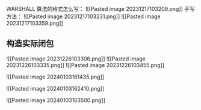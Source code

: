 WARSHALL 算法的格式怎么写：
![[Pasted image 20231217103209.png]]
手写方法： ![[Pasted image 20231217103231.png]]
![[Pasted image 20231217103359.png]]

## 构造实际闭包

![[Pasted image 20231226103306.png]]
![[Pasted image 20231226103335.png]]
![[Pasted image 20231226103455.png]]

![[Pasted image 20240103161435.png]]

![[Pasted image 20240103162410.png]]

![[Pasted image 20240103163500.png]]
